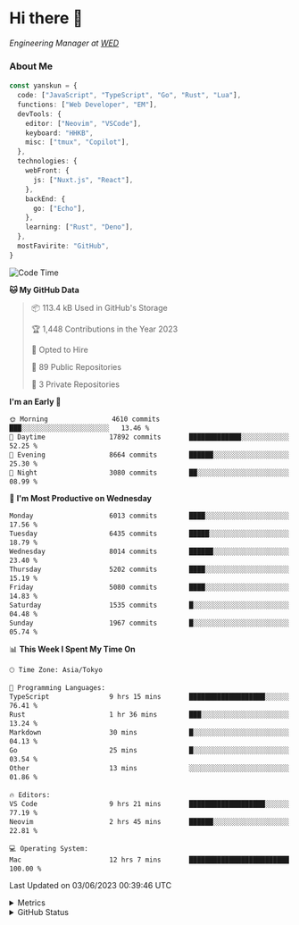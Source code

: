 # Hi there&nbsp;:wave:

<!-- ![Alt text](https://spotify-recently-played-readme.vercel.app/api?user=31kynbuubkiu3r4qh4hjuaglhfay) -->

_Engineering Manager at [WED](https://github.com/wedinc)_

### About Me

```ts
const yanskun = {
  code: ["JavaScript", "TypeScript", "Go", "Rust", "Lua"],
  functions: ["Web Developer", "EM"],
  devTools: {
    editor: ["Neovim", "VSCode"],
    keyboard: "HHKB",
    misc: ["tmux", "Copilot"],
  },
  technologies: {
    webFront: {
      js: ["Nuxt.js", "React"],
    },
    backEnd: {
      go: ["Echo"],
    },
    learning: ["Rust", "Deno"],
  },
  mostFavirite: "GitHub",
}
```

<!--START_SECTION:waka-->
![Code Time](http://img.shields.io/badge/Code%20Time-325%20hrs%203%20mins-blue)

**🐱 My GitHub Data** 

> 📦 113.4 kB Used in GitHub's Storage 
 > 
> 🏆 1,448 Contributions in the Year 2023
 > 
> 💼 Opted to Hire
 > 
> 📜 89 Public Repositories 
 > 
> 🔑 3 Private Repositories 
 > 
**I'm an Early 🐤** 

```text
🌞 Morning                4610 commits        ███░░░░░░░░░░░░░░░░░░░░░░   13.46 % 
🌆 Daytime                17892 commits       █████████████░░░░░░░░░░░░   52.25 % 
🌃 Evening                8664 commits        ██████░░░░░░░░░░░░░░░░░░░   25.30 % 
🌙 Night                  3080 commits        ██░░░░░░░░░░░░░░░░░░░░░░░   08.99 % 
```
📅 **I'm Most Productive on Wednesday** 

```text
Monday                   6013 commits        ████░░░░░░░░░░░░░░░░░░░░░   17.56 % 
Tuesday                  6435 commits        █████░░░░░░░░░░░░░░░░░░░░   18.79 % 
Wednesday                8014 commits        ██████░░░░░░░░░░░░░░░░░░░   23.40 % 
Thursday                 5202 commits        ████░░░░░░░░░░░░░░░░░░░░░   15.19 % 
Friday                   5080 commits        ████░░░░░░░░░░░░░░░░░░░░░   14.83 % 
Saturday                 1535 commits        █░░░░░░░░░░░░░░░░░░░░░░░░   04.48 % 
Sunday                   1967 commits        █░░░░░░░░░░░░░░░░░░░░░░░░   05.74 % 
```


📊 **This Week I Spent My Time On** 

```text
🕑︎ Time Zone: Asia/Tokyo

💬 Programming Languages: 
TypeScript               9 hrs 15 mins       ███████████████████░░░░░░   76.41 % 
Rust                     1 hr 36 mins        ███░░░░░░░░░░░░░░░░░░░░░░   13.24 % 
Markdown                 30 mins             █░░░░░░░░░░░░░░░░░░░░░░░░   04.13 % 
Go                       25 mins             █░░░░░░░░░░░░░░░░░░░░░░░░   03.54 % 
Other                    13 mins             ░░░░░░░░░░░░░░░░░░░░░░░░░   01.86 % 

🔥 Editors: 
VS Code                  9 hrs 21 mins       ███████████████████░░░░░░   77.19 % 
Neovim                   2 hrs 45 mins       ██████░░░░░░░░░░░░░░░░░░░   22.81 % 

💻 Operating System: 
Mac                      12 hrs 7 mins       █████████████████████████   100.00 % 
```


 Last Updated on 03/06/2023 00:39:46 UTC
<!--END_SECTION:waka-->

<details>
  <summary>Metrics</summary>
  <img src="https://github.com/yanskun/yanskun/blob/main/github-metrics.svg" alt="Metrics">
</details>

<details>
  <summary>GitHub Status</summary>
  <picture>
    <source media="(prefers-color-scheme: dark)" srcset="https://raw.githubusercontent.com/yanskun/yanskun/master/profile-summary-card-output/nord_dark/0-profile-details.svg">
   <img src="https://raw.githubusercontent.com/yanskun/yanskun/master/profile-summary-card-output/default/0-profile-details.svg">
  </picture>
  <br>
  <picture>
    <source media="(prefers-color-scheme: dark)" srcset="https://raw.githubusercontent.com/yanskun/yanskun/master/profile-summary-card-output/nord_dark/1-repos-per-language.svg">
   <img src="https://raw.githubusercontent.com/yanskun/yanskun/master/profile-summary-card-output/default/1-repos-per-language.svg">
  </picture>
  <picture>
    <source media="(prefers-color-scheme: dark)" srcset="https://raw.githubusercontent.com/yanskun/yanskun/master/profile-summary-card-output/nord_dark/2-most-commit-language.svg">
   <img src="https://raw.githubusercontent.com/yanskun/yanskun/master/profile-summary-card-output/default/2-most-commit-language.svg">
  </picture>
  <br>
  <picture>
    <source media="(prefers-color-scheme: dark)" srcset="https://raw.githubusercontent.com/yanskun/yanskun/master/profile-summary-card-output/nord_dark/3-stats.svg">
   <img src="https://raw.githubusercontent.com/yanskun/yanskun/master/profile-summary-card-output/default/3-stats.svg">
  </picture>
  <picture>
    <source media="(prefers-color-scheme: dark)" srcset="https://raw.githubusercontent.com/yanskun/yanskun/master/profile-summary-card-output/nord_dark/4-productive-time.svg">
   <img src="https://raw.githubusercontent.com/yanskun/yanskun/master/profile-summary-card-output/default/4-productive-time.svg">
  </picture>
</details>
